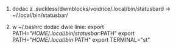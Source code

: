 1. dodac z .suckless/dwmblocks/voidrice/.local/bin/statusbard -> ~/.local/bin/statusbar/

2. w ~/.bashrc dodac dwie linie:
export PATH="$HOME/.local/bin/statusbar:$PATH"
export PATH="$HOME/.local/bin:$PATH"
export TERMINAL="st"


